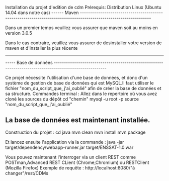Installation du projet d'edition de cdm
Prérequis:
Distribution Linux (Ubuntu 14.04 dans notre cas)
------ Maven -----------------------------------------------------------------------------------------------------------------


Dans un premier temps veuillez vous assurer que maven soit au moins en version 3.0.5

Dans le cas contraire, veuillez vous assurer de desinstaller votre version de maven et d'installer la plus récente


------------------------------------------------------------------------------------------------------------------------------



----- Base de données --------------------------------------------------------------------------------------------------------

Ce projet nécessite l'utilisation d'une base de données, et donc d'un système de gestion de base de données qui est 
MySQL.Il faut utiliser le fichier "nom_du_script_que_j'ai_oublié" afin de créer la base de données et sa structure.
Commandes terminal :
Allez dans le repertoire où vous avez cloné les sources du dépôt 
cd "chemin"
mysql -u root -p
source "nom_du_script_que_j'ai_oublié"

La base de données est maintenant installée.
------------------------------------------------------------------------------------------------------------------------------

Construction du projet :
cd java
mvn clean
mvn install
mvn package

Et lancez ensuite l'application via la commande :
java -jar target/dependency/webapp-runner.jar target/ENSSAT-1.0.war

Vous pouvez maintenant l'interroger via un client REST comme POSTman,Advanced REST CLient (Chrome,Chromium) ou RESTClient (Mozilla Firefox)
Exemple de requête : http://localhost:8080/"à changer"/rest/CDMs
